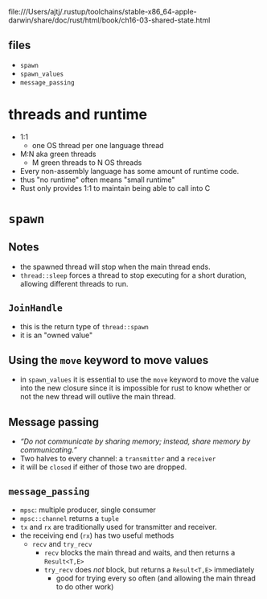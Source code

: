 file:///Users/ajtj/.rustup/toolchains/stable-x86_64-apple-darwin/share/doc/rust/html/book/ch16-03-shared-state.html

## files
- `spawn`
- `spawn_values`
- `message_passing`

# threads and runtime
- 1:1
  - one OS thread per one language thread
- M:N aka green threads
  - M green threads to N OS threads
- Every non-assembly language has some amount of runtime code.
- thus "no runtime" often means "small runtime"
- Rust only provides 1:1 to maintain being able to call into C

# `spawn`
## Notes
- the spawned thread will stop when the main thread ends.
- `thread::sleep` forces a thread to stop executing for a short duration, allowing different threads to run.

## `JoinHandle` 
- this is the return type of `thread::spawn`
- it is an "owned value"

## Using the `move` keyword to move values
- in `spawn_values` it is essential to use the `move` keyword to move the value into the new closure since it is impossible for rust to know whether or not the new thread will outlive the main thread.

## Message passing
- *“Do not communicate by sharing memory; instead, share memory by communicating.”*
- Two halves to every channel: a `transmitter` and a `receiver`
- it will be `closed` if either of those two are dropped.

## `message_passing`
- `mpsc`: multiple producer, single consumer
- `mpsc::channel` returns a `tuple`
- `tx` and `rx` are traditionally used for transmitter and receiver.
- the receiving end (`rx`) has two useful methods
  - `recv` and `try_recv`
    - `recv` blocks the main thread and waits, and then returns a `Result<T,E>`
    - `try_recv` does *not* block, but returns a `Result<T,E>` immediately
      - good for trying every so often (and allowing the main thread to do other work)